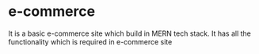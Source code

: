 # e-commerce
It is a basic e-commerce site which build in MERN tech stack. It has all the functionality which is required in e-commerce site
